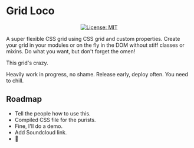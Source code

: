 # Grid Loco

<p align="center">
    <a href="https://github.com/elfacht/grid-loco/blob/master/LICENSE.md">
        <img alt="License: MIT" src="https://img.shields.io/badge/license-MIT-yellow.svg" target="_blank" />
    </a>
</p>
A super flexible CSS grid using CSS grid and custom properties.
Create your grid in your modules or on the fly in the DOM without
stiff classes or mixins. Do what you want, but don't forget the omen!

This grid's crazy.

Heavily work in progress, no shame.
Release early, deploy often.
You need to chill.


## Roadmap

* Tell the people how to use this.
* Compiled CSS file for the purists.
* Fine, I'll do a demo.
* Add Soundcloud link.
* 👀
